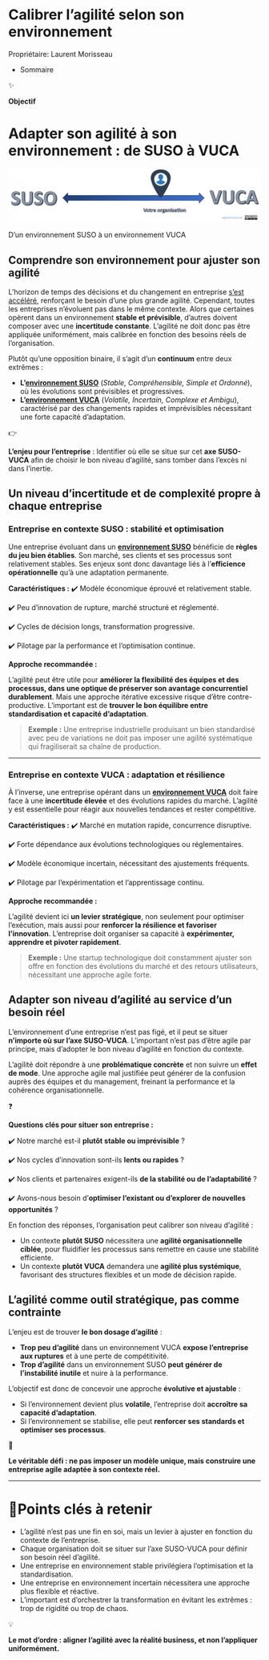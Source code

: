 # Calibrer l’agilité selon son environnement

Propriétaire: Laurent Morisseau

- Sommaire

<aside>
✨

**Objectif**

</aside>

# **Adapter son agilité à son environnement : de SUSO à VUCA**

![D’un environnement SUSO à un environnement VUCA](image.png)

D’un environnement SUSO à un environnement VUCA

## **Comprendre son environnement pour ajuster son agilité**

L’horizon de temps des décisions et du changement en entreprise [s’est accéléré](https://www.notion.so/S-adapter-au-monde-incertain-et-complexe-en-constante-volution-14a90eaf28ff80d8aef5e1eb635744e2?pvs=21), renforçant le besoin d’une plus grande agilité. Cependant, toutes les entreprises n’évoluent pas dans le même contexte. Alors que certaines opèrent dans un environnement **stable et prévisible**, d’autres doivent composer avec une **incertitude constante**. L’agilité ne doit donc pas être appliquée uniformément, mais calibrée en fonction des besoins réels de l’organisation.

Plutôt qu’une opposition binaire, il s’agit d’un **continuum** entre deux extrêmes :

- **L’[environnement SUSO](https://www.notion.so/S-adapter-au-monde-incertain-et-complexe-en-constante-volution-14a90eaf28ff80d8aef5e1eb635744e2?pvs=21)** (*Stable, Compréhensible, Simple et Ordonné*), où les évolutions sont prévisibles et progressives.
- **L’[environnement VUCA](https://www.notion.so/S-adapter-au-monde-incertain-et-complexe-en-constante-volution-14a90eaf28ff80d8aef5e1eb635744e2?pvs=21)** (*Volatile, Incertain, Complexe et Ambigu*), caractérisé par des changements rapides et imprévisibles nécessitant une forte capacité d’adaptation.

<aside>
👉

**L’enjeu pour l’entreprise** : Identifier où elle se situe sur cet **axe SUSO-VUCA** afin de choisir le bon niveau d’agilité, sans tomber dans l’excès ni dans l’inertie.

</aside>

## **Un niveau d’incertitude et de complexité propre à chaque entreprise**

### **Entreprise en contexte SUSO : stabilité et optimisation**

Une entreprise évoluant dans un [**environnement SUSO**](https://www.notion.so/S-adapter-au-monde-incertain-et-complexe-en-constante-volution-14a90eaf28ff80d8aef5e1eb635744e2?pvs=21) bénéficie de **règles du jeu bien établies**. Son marché, ses clients et ses processus sont relativement stables. Ses enjeux sont donc davantage liés à l’**efficience opérationnelle** qu’à une adaptation permanente.

**Caractéristiques :**
✔️ Modèle économique éprouvé et relativement stable.

✔️ Peu d’innovation de rupture, marché structuré et réglementé.

✔️ Cycles de décision longs, transformation progressive.

✔️ Pilotage par la performance et l’optimisation continue.

**Approche recommandée :**

L’agilité peut être utile pour **améliorer la flexibilité des équipes et des processus, dans une optique de préserver son avantage concurrentiel durablement**. Mais une approche itérative excessive risque d’être contre-productive. L’important est de **trouver le bon équilibre entre standardisation et capacité d’adaptation**.

> **Exemple :** Une entreprise industrielle produisant un bien standardisé avec peu de variations ne doit pas imposer une agilité systématique qui fragiliserait sa chaîne de production.
> 

---

### **Entreprise en contexte VUCA : adaptation et résilience**

À l’inverse, une entreprise opérant dans un [**environnement VUCA**](https://www.notion.so/S-adapter-au-monde-incertain-et-complexe-en-constante-volution-14a90eaf28ff80d8aef5e1eb635744e2?pvs=21) doit faire face à une **incertitude élevée** et des évolutions rapides du marché. L’agilité y est essentielle pour réagir aux nouvelles tendances et rester compétitive.

**Caractéristiques :**
✔️ Marché en mutation rapide, concurrence disruptive.

✔️ Forte dépendance aux évolutions technologiques ou réglementaires.

✔️ Modèle économique incertain, nécessitant des ajustements fréquents.

✔️ Pilotage par l’expérimentation et l’apprentissage continu.

**Approche recommandée :**

L’agilité devient ici **un levier stratégique**, non seulement pour optimiser l’exécution, mais aussi pour **renforcer la résilience et favoriser l’innovation**. L’entreprise doit organiser sa capacité à **expérimenter, apprendre et pivoter rapidement**.

> **Exemple :** Une startup technologique doit constamment ajuster son offre en fonction des évolutions du marché et des retours utilisateurs, nécessitant une approche agile forte.
> 

## **Adapter son niveau d’agilité au service d’un besoin réel**

L’environnement d’une entreprise n’est pas figé, et il peut se situer **n’importe où sur l’axe SUSO-VUCA**. L’important n’est pas d’être agile par principe, mais d’adopter le bon niveau d’agilité en fonction du contexte.

L’agilité doit répondre à une **problématique concrète** et non suivre un **effet de mode**. Une approche agile mal justifiée peut générer de la confusion auprès des équipes et du management, freinant la performance et la cohérence organisationnelle.

<aside>
❓

**Questions clés pour situer son entreprise :**

✔️ Notre marché est-il **plutôt stable ou imprévisible** ?

✔️ Nos cycles d’innovation sont-ils **lents ou rapides** ?

✔️ Nos clients et partenaires exigent-ils **de la stabilité ou de l’adaptabilité** ?

✔️ Avons-nous besoin d’**optimiser l’existant ou d’explorer de nouvelles opportunités** ?

</aside>

En fonction des réponses, l’organisation peut calibrer son niveau d’agilité :

- Un contexte **plutôt SUSO** nécessitera une **agilité organisationnelle ciblée**, pour fluidifier les processus sans remettre en cause une stabilité efficiente.
- Un contexte **plutôt VUCA** demandera une **agilité plus systémique**, favorisant des structures flexibles et un mode de décision rapide.

## **L’agilité comme outil stratégique, pas comme contrainte**

L’enjeu est de trouver **le bon dosage d’agilité** :

- **Trop peu d’agilité** dans un environnement VUCA **expose l’entreprise aux ruptures** et à une perte de compétitivité.
- **Trop d’agilité** dans un environnement SUSO **peut générer de l’instabilité inutile** et nuire à la performance.

L’objectif est donc de concevoir une approche **évolutive et ajustable** :

- Si l’environnement devient plus **volatile**, l’entreprise doit **accroître sa capacité d’adaptation**.
- Si l’environnement se stabilise, elle peut **renforcer ses standards et optimiser ses processus**.

<aside>
🌟

**Le véritable défi : ne pas imposer un modèle unique, mais construire une entreprise agile adaptée à son contexte réel.**

</aside>

---

# 🔑Points clés à retenir

- L’agilité n’est pas une fin en soi, mais un levier à ajuster en fonction du contexte de l’entreprise.
- Chaque organisation doit se situer sur l’axe SUSO-VUCA pour définir son besoin réel d’agilité.
- Une entreprise en environnement stable privilégiera l’optimisation et la standardisation.
- Une entreprise en environnement incertain nécessitera une approche plus flexible et réactive.
- L’important est d’orchestrer la transformation en évitant les extrêmes : trop de rigidité ou trop de chaos.

<aside>
💡

**Le mot d’ordre : aligner l’agilité avec la réalité business, et non l’appliquer uniformément.**

</aside>